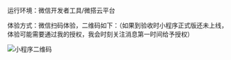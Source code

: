 运行环境：微信开发者工具/微搭云平台

体验方式：微信扫码体验，二维码如下：（如果到验收时小程序正式版还未上线，体验可能需要通过我的授权，我会时刻关注消息第一时间给予授权）

![小程序二维码](https://user-images.githubusercontent.com/84430623/166636183-12a12897-067b-4953-a2e5-5dde016fbff2.png)
